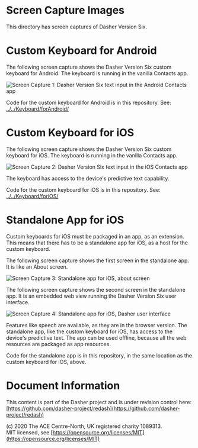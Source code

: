 # Screen Capture Images
This directory has screen captures of Dasher Version Six.

# Custom Keyboard for Android
The following screen capture shows the Dasher Version Six custom keyboard for
Android. The keyboard is running in the vanilla Contacts app.

![**Screen Capture 1:** Dasher Version Six text input in the Android Contacts app](Keyboard_Android.png)

Code for the custom keyboard for Android is in this repository. See:
[../../Keyboard/forAndroid/](../../Keyboard/forAndroid/)

# Custom Keyboard for iOS
The following screen capture shows the Dasher Version Six custom keyboard for
iOS. The keyboard is running in the vanilla Contacts app.

![**Screen Capture 2:** Dasher Version Six text input in the iOS Contacts app](Keyboard_iOS.png)

The keyboard has access to the device's predictive text capability.

Code for the custom keyboard for iOS is in this repository. See:
[../../Keyboard/foriOS/](../../Keyboard/foriOS/)

# Standalone App for iOS
Custom keyboards for iOS must be packaged in an app, as an extension. This means
that there has to be a standalone app for iOS, as a host for the custom
keyboard.

The following screen capture shows the first screen in the standalone app. It is
like an About screen.

![**Screen Capture 3:** Standalone app for iOS, about screen](App_iOS1.png)

The following screen capture shows the second screen in the standalone app. It
is an embedded web view running the Dasher Version Six user interface.

![**Screen Capture 4:** Standalone app for iOS, Dasher user interface](App_iOS2.png)

Features like speech are available, as they are in the browser version. The
standalone app, like the custom keyboard for iOS, has access to the device's
predictive text. The app can be used offline, because all the web resources are
packaged as app resources.

Code for the standalone app is in this repository, in the same location as the
custom keyboard for iOS, above.

# Document Information
This content is part of the Dasher project and is under revision control here:  
[https://github.com/dasher-project/redash](https://github.com/dasher-project/redash)

(c) 2020 The ACE Centre-North, UK registered charity 1089313.  
MIT licensed, see [https://opensource.org/licenses/MIT](https://opensource.org/licenses/MIT)
